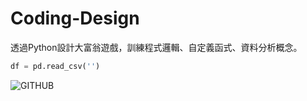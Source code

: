 # Coding-Design
透過Python設計大富翁遊戲，訓練程式邏輯、自定義函式、資料分析概念。


```python
df = pd.read_csv('')
```

![GITHUB]( https://cdn2.ettoday.net/images/7659/d7659125.jpg "圖片名稱")
